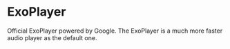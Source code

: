# ExoPlayer

Official ExoPlayer powered by Google. The ExoPlayer is a much more faster audio player as the default one.